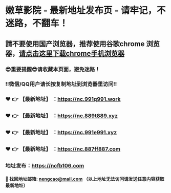 # 嫩草影院 - 最新地址发布页 - 请牢记，不迷路，不翻车！

## 請不要使用国产浏览器，推荐使用谷歌chrome 浏览器，<a href = "https://www.google.cn/chrome/">请点击这里下载chrome手机浏览器</a>

### :sunglasses:重要提醒:sunglasses:请收藏本页面，避免迷路！
### ‼️微信/QQ用户请长按复制地址到浏览器里访问‼️

### :heart: :point_right: 【最新地址】 ：https://nc.991q991.work
### :heart: :point_right: 【最新地址】 ：https://nc.889t889.xyz
### :heart: :point_right: 【最新地址】 ：https://nc.991e991.xyz
### :heart: :point_right: 【最新地址】 ：https://nc.887ff887.com

### 地址发布：https://ncfb106.com

#### :e-mail: __找回地址邮箱: nengcao@mail.com （以上地址无法访问请发送任意内容获取最新地址）__
